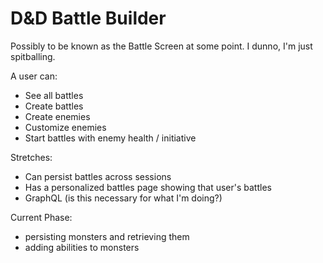 # D&D Battle Builder

Possibly to be known as the Battle Screen at some point. I dunno, I'm just spitballing.

A user can:

- See all battles
- Create battles
- Create enemies
- Customize enemies
- Start battles with enemy health / initiative

Stretches:

- Can persist battles across sessions
- Has a personalized battles page showing that user's battles
- GraphQL (is this necessary for what I'm doing?)

Current Phase:

- persisting monsters and retrieving them
- adding abilities to monsters
